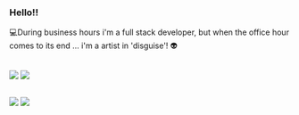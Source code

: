 ### Hello!! 
:computer:During business hours i'm a full stack developer, but when the office hour comes to its end ... i'm a artist in 'disguise'! :alien: <br>

##
<div>
  <img heigth="180em" src="https://github-readme-stats.vercel.app/api?username=joaoCastroHub&show_icons=true&theme=dark">
  <img heigth="180em" src="https://github-readme-stats.vercel.app/api/top-langs?username=joaoCastroHub&layout=compact&theme=dark">
</div>

##
<div>
  <a href="https://www.instagram.com/ojoaotuta/" target="_blank"><img src="https://img.shields.io/badge/Instagram-E4405F?style=for-the-badge&logo=instagram&logoColor=white"></a>
  <a href="https://www.linkedin.com/in/joaolucasfcastro/" target="_blank"><img src="https://img.shields.io/badge/LinkedIn-0077B5?style=for-the-badge&logo=linkedin&logoColor=white"></a>
</div>


